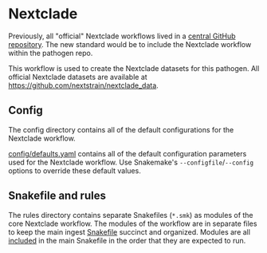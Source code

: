 # Nextclade

Previously, all "official" Nextclade workflows lived in a [central GitHub repository](https://github.com/neherlab/nextclade_data_workflows).
The new standard would be to include the Nextclade workflow within the pathogen repo.

This workflow is used to create the Nextclade datasets for this pathogen.
All official Nextclade datasets are available at https://github.com/nextstrain/nextclade_data.

## Config

The config directory contains all of the default configurations for the Nextclade workflow.

[config/defaults.yaml](config/defaults.yaml) contains all of the default configuration parameters
used for the Nextclade workflow. Use Snakemake's `--configfile`/`--config`
options to override these default values.

## Snakefile and rules

The rules directory contains separate Snakefiles (`*.smk`) as modules of the core Nextclade workflow.
The modules of the workflow are in separate files to keep the main ingest [Snakefile](Snakefile) succinct and organized.
Modules are all [included](https://snakemake.readthedocs.io/en/stable/snakefiles/modularization.html#includes)
in the main Snakefile in the order that they are expected to run.
